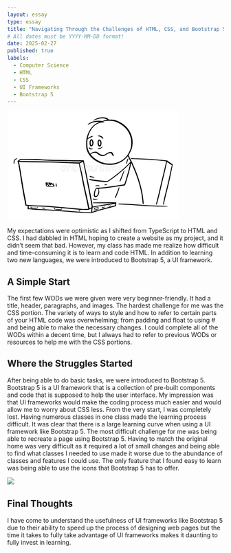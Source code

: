 ```yaml
---
layout: essay
type: essay
title: "Navigating Through the Challenges of HTML, CSS, and Bootstrap 5"
# All dates must be YYYY-MM-DD format!
date: 2025-02-27
published: true
labels:
  - Computer Science
  - HTML
  - CSS
  - UI Frameworks
  - Bootstrap 5
---
```


<img width="400px" class="rounded float-start pe-4" src="../img/tired-overworked-stressed-man-businessman-office-worker-working-computer-vector-cartoon-stick-figure-character-illustration-215503279.webp">

My expectations were optimistic as I shifted from TypeScript to HTML and CSS. I had dabbled in HTML hoping to create a website as my project, and it didn’t seem that bad. However, my class has made me realize how difficult and time-consuming it is to learn and code HTML. In addition to learning two new languages, we were introduced to Bootstrap 5, a UI framework.


## A Simple Start

The first few WODs we were given were very beginner-friendly. It had a title, header, paragraphs, and images. The hardest challenge for me was the CSS portion. The variety of ways to style and how to refer to certain parts of your HTML code was overwhelming; from padding and float to using # and being able to make the necessary changes. I could complete all of the WODs within a decent time, but I always had to refer to previous WODs or resources to help me with the CSS portions. 
 

## Where the Struggles Started 

After being able to do basic tasks, we were introduced to Bootstrap 5. Bootstrap 5 is a UI framework that is a collection of pre-built components and code that is supposed to help the user interface. My impression was that UI frameworks would make the coding process much easier and would allow me to worry about CSS less. From the very start, I was completely lost. Having numerous classes in one class made the learning process difficult. It was clear that there is a large learning curve when using a UI framework like Bootstrap 5. The most difficult challenge for me was being able to recreate a page using Bootstrap 5. Having to match the original home was very difficult as it required a lot of small changes and being able to find what classes I needed to use made it worse due to the abundance of classes and features I could use. The only feature that I found easy to learn was being able to use the icons that Bootstrap 5 has to offer. 

<img width="400px" class="rounded float-start pe-4" src="../ img/NVIDIA.PNG">

## Final Thoughts

I have come to understand the usefulness of UI frameworks like Bootstrap 5 due to their ability to speed up the process of designing web pages but the time it takes to fully take advantage of UI frameworks makes it daunting to fully invest in learning.  
